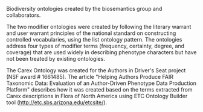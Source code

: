 Biodiversity ontologies created by the biosemantics group and collaborators. 


The two modifier ontologies were created by following the literary warrant and user warrant principles of the national standard on constructing controlled vocabularies, using the list ontology pattern. The ontologies address four types of modifier terms (frequency, certainty, degree, and coverage) that are used widely in describing phenotype characters but have not been treated by existing ontologies. 


The Carex Ontology was created for the Authors in Driver's Seat project (NSF award # 1661485). The article "Helping Authors Produce FAIR Taxonomic Data: Evaluation of an Author-Driven Phenotype Data Production Platform" describes how it was created based on the terms extracted from Carex descriptions in Flora of North America using ETC Ontology Builder tool (http://etc.sbs.arizona.edu/etcsite/). 
